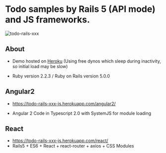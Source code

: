# Todo samples by Rails 5 (API mode) and JS frameworks.

![todo-rails-xxx](https://user-images.githubusercontent.com/2255617/62341563-d218d580-b51e-11e9-93fc-e1c7b4ddec89.png)

## About
* Demo hosted on [Heroku](https://todo-rails-xxx-js.herokuapp.com/angular2/)
    (Using free dynos which sleep during inactivity, so initial load may be slow)

* Ruby version 2.2.3 / Ruby on Rails version 5.0.0 

## Angular2
* https://todo-rails-xxx-js.herokuapp.com/angular2/

* Angular 2 Code in Typescript 2.0 with SystemJS for module loading

## React
* https://todo-rails-xxx-js.herokuapp.com/react/
* Rails5 + ES6 + React + react-router + axios + CSS Modules
